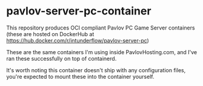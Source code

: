 # pavlov-server-pc-container

This repository produces OCI compliant Pavlov PC Game Server containers (these are hosted on DockerHub at https://hub.docker.com/r/intunderflow/pavlov-server-pc)

These are the same containers I'm using inside PavlovHosting.com, and I've ran these successfully on top of containerd.

It's worth noting this container doesn't ship with any configuration files, you're expected to mount these into the container yourself.